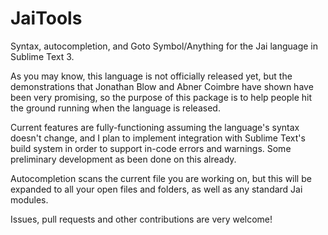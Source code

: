 # JaiTools

Syntax, autocompletion, and Goto Symbol/Anything for the Jai language in Sublime Text 3.

As you may know, this language is not officially released yet, but the demonstrations that Jonathan Blow and Abner Coimbre have shown have been very promising, so the purpose of this package is to help people hit the ground running when the language is released.

Current features are fully-functioning assuming the language's syntax doesn't change, and I plan to implement integration with Sublime Text's build system in order to support in-code errors and warnings. Some preliminary development as been done on this already.

Autocompletion scans the current file you are working on, but this will be expanded to all your open files and folders, as well as any standard Jai modules.

Issues, pull requests and other contributions are very welcome!